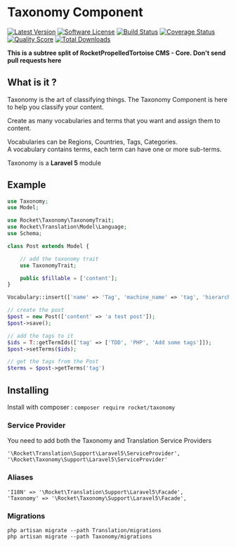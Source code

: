 # Taxonomy Component

[![Latest Version](https://img.shields.io/github/release/RocketPropelledTortoise/Core.svg?style=flat-square)](https://github.com/RocketPropelledTortoise/Core/releases)
[![Software License](https://img.shields.io/badge/license-MIT-brightgreen.svg?style=flat-square)](https://github.com/RocketPropelledTortoise/Core/blob/master/LICENSE.md)
[![Build Status](https://img.shields.io/travis/RocketPropelledTortoise/Core/master.svg?style=flat-square)](https://travis-ci.org/RocketPropelledTortoise/Core)
[![Coverage Status](https://img.shields.io/scrutinizer/coverage/g/RocketPropelledTortoise/Core.svg?style=flat-square)](https://scrutinizer-ci.com/g/RocketPropelledTortoise/Core/code-structure)
[![Quality Score](https://img.shields.io/scrutinizer/g/RocketPropelledTortoise/Core.svg?style=flat-square)](https://scrutinizer-ci.com/g/RocketPropelledTortoise/Core)
[![Total Downloads](https://img.shields.io/packagist/dt/rocket/core.svg?style=flat-square)](https://packagist.org/packages/rocket/core)

__This is a subtree split of RocketPropelledTortoise CMS - Core. Don't send pull requests here__

## What is it ?

Taxonomy is the art of classifying things. The Taxonomy Component is here to help you classify your content.

Create as many vocabularies and terms that you want and assign them to content.

Vocabularies can be Regions, Countries, Tags, Categories.<br />
A vocabulary contains terms, each term can have one or more sub-terms.

Taxonomy is a __Laravel 5__ module

## Example

```php
use Taxonomy;
use Model;

use Rocket\Taxonomy\TaxonomyTrait;
use Rocket\Translation\Model\Language;
use Schema;

class Post extends Model {

    // add the taxonomy trait
    use TaxonomyTrait;

    public $fillable = ['content'];
}

Vocabulary::insert(['name' => 'Tag', 'machine_name' => 'tag', 'hierarchy' => 0, 'translatable' => true]);

// create the post
$post = new Post(['content' => 'a test post']);
$post->save();

// add the tags to it
$ids = T::getTermIds(['tag' => ['TDD', 'PHP', 'Add some tags']]);
$post->setTerms($ids);

// get the tags from the Post
$terms = $post->getTerms('tag')

```

## Installing

Install with composer : `composer require rocket/taxonomy`

### Service Provider

You need to add both the Taxonomy and Translation Service Providers

    '\Rocket\Translation\Support\Laravel5\ServiceProvider',
    '\Rocket\Taxonomy\Support\Laravel5\ServiceProvider'

### Aliases

    'I18N' => '\Rocket\Translation\Support\Laravel5\Facade',
    'Taxonomy' => '\Rocket\Taxonomy\Support\Laravel5\Facade',

### Migrations

    php artisan migrate --path Translation/migrations
    php artisan migrate --path Taxonomy/migrations
